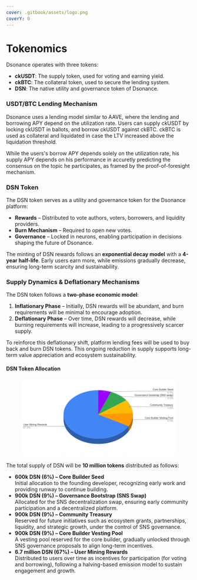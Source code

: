 ```yaml
---
cover: .gitbook/assets/logo.png
coverY: 0
---
```


# Tokenomics

Dsonance operates with three tokens:

* **ckUSDT**: The supply token, used for voting and earning yield.
* **ckBTC**: The collateral token, used to secure the lending system.
* **DSN**: The native utility and governance token of Dsonance.

### **USDT/BTC Lending Mechanism**

Dsonance uses a lending model similar to AAVE, where the lending and borrowing APY depend on the utilization rate. Users can supply ckUSDT by locking ckUSDT in ballots, and borrow ckUSDT against ckBTC. ckBTC is used as collateral and liquidated in case the LTV increased above the liquidation threshold.

While the users's borrow APY depends solely on the utilization rate, his supply APY depends on his performance in accuretly predicting the consensus on the topic he participates, as framed by the proof-of-foresight mechanism.

### **DSN Token**

The DSN token serves as a utility and governance token for the Dsonance platform:

* **Rewards** – Distributed to vote authors, voters, borrowers, and liquidity providers.
* **Burn Mechanism** – Required to open new votes.
* **Governance** – Locked in neurons, enabling participation in decisions shaping the future of Dsonance.

The minting of DSN rewards follows an **exponential decay model** with a **4-year half-life**. Early users earn more, while emissions gradually decrease, ensuring long-term scarcity and sustainability.

### **Supply Dynamics & Deflationary Mechanisms**

The DSN token follows a **two-phase economic model**:

1. **Inflationary Phase** – Initially, DSN rewards will be abundant, and burn requirements will be minimal to encourage adoption.
2. **Deflationary Phase** – Over time, DSN rewards will decrease, while burning requirements will increase, leading to a progressively scarcer supply.

To reinforce this deflationary shift, platform lending fees will be used to buy back and burn DSN tokens. This ongoing reduction in supply supports long-term value appreciation and ecosystem sustainability.

#### **DSN Token Allocation**

<figure><img src=".gitbook/assets/image (8).png" alt=""><figcaption></figcaption></figure>

The total supply of DSN will be **10 million tokens** distributed as follows:

* **600k DSN (6%) – Core Builder Seed**\
  Initial allocation to the founding developer, recognizing early work and providing runway to continue building.
* **900k DSN (9%) – Governance Bootstrap (SNS Swap)**\
  Allocated for the SNS decentralization swap, ensuring early community participation and a decentralized platform.
* **900k DSN (9%) – Community Treasury**\
  Reserved for future initiatives such as ecosystem grants, partnerships, liquidity, and strategic growth, under the control of SNS governance.
* **900k DSN (9%) – Core Builder Vesting Pool**\
  A vesting pool reserved for the core builder, gradually unlocked through SNS governance proposals to align long-term incentives.
* **6.7 million DSN (67%) – User Mining Rewards**\
  Distributed to users over time as incentives for participation (for voting and borrowing), following a halving-based emission model to sustain engagement and growth.
